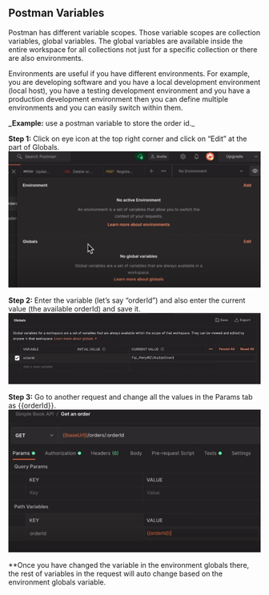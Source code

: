 ## Postman Variables

Postman has different variable scopes. Those variable scopes are collection variables, global variables. The global variables are available inside the entire workspace for all collections not just for a specific collection or there are also environments.<br/>

Environments are useful if you have different environments. For example, you are developing software and you have a local development environment (local host), you have a testing development environment and you have a production development environment then you can define multiple environments and you can easily switch within them. <br/>


**_Example:** use a postman variable to store the order id._


**Step 1:** Click on eye icon at the top right corner and click on “Edit” at the part of Globals.<br/>
![PV_Step1.png](https://github.com/lmx97/Postman_Beginners_Tutorial/blob/main/image/Postman_Variables/PV_Step1.png)<br/>


**Step 2:** Enter the variable (let’s say “orderId”) and also enter the current value (the available orderId) and save it.<br/>
![PV_Step2.png](https://github.com/lmx97/Postman_Beginners_Tutorial/blob/main/image/Postman_Variables/PV_Step2.png)<br/>


**Step 3:** Go to another request and change all the values in the Params tab as {{orderId}}.<br/>
![PV_Step3.png](https://github.com/lmx97/Postman_Beginners_Tutorial/blob/main/image/Postman_Variables/PV_Step3.png)<br/>


**Once you have changed the variable in the environment globals there, the rest of variables in the request will auto change based on the environment globals variable. 
